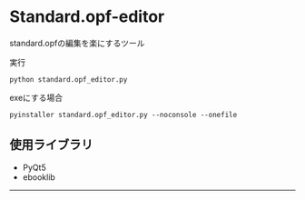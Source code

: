 # Standard.opf-editor
standard.opfの編集を楽にするツール

実行
```command
python standard.opf_editor.py
```
exeにする場合
```command
pyinstaller standard.opf_editor.py --noconsole --onefile
```

## 使用ライブラリ
- PyQt5
- ebooklib
---
